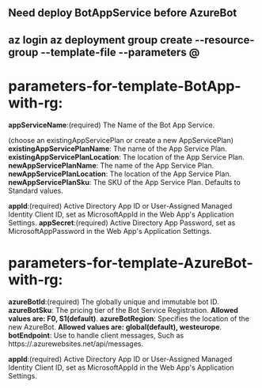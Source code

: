 Need deploy BotAppService before AzureBot
---
az login
az deployment group create --resource-group <group-name> --template-file <template-file> --parameters @<parameters-file>
---

# parameters-for-template-BotApp-with-rg:

**appServiceName**:(required)   The Name of the Bot App Service.

(choose an existingAppServicePlan or create a new AppServicePlan)
**existingAppServicePlanName**:     The name of the App Service Plan.
**existingAppServicePlanLocation**: The location of the App Service Plan.
**newAppServicePlanName**:          The name of the App Service Plan.
**newAppServicePlanLocation**:      The location of the App Service Plan.
**newAppServicePlanSku**:           The SKU of the App Service Plan. Defaults to Standard values.

**appId**:(required)                Active Directory App ID or User-Assigned Managed Identity Client ID, set as MicrosoftAppId in the Web App's Application Settings.
**appSecret**:(required)   Active Directory App Password, set as MicrosoftAppPassword in the Web App's Application Settings.

# parameters-for-template-AzureBot-with-rg:

**azureBotId**:(required)           The globally unique and immutable bot ID.
**azureBotSku**:                    The pricing tier of the Bot Service Registration. **Allowed values are: F0, S1(default)**.
**azureBotRegion**:                 Specifies the location of the new AzureBot. **Allowed values are: global(default), westeurope**.
**botEndpoint**:                    Use to handle client messages, Such as https://<botappServiceName>.azurewebsites.net/api/messages.

**appId**:(required)                Active Directory App ID or User-Assigned Managed Identity Client ID, set as MicrosoftAppId in the Web App's Application Settings.

